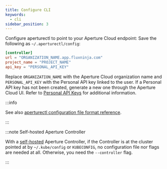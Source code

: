 ```yaml
---
title: Configure CLI
keywords:
  - cli
sidebar_position: 3
---
```


Configure aperturectl to point to your Aperture Cloud endpoint: Save the
following as `~/.aperturectl/config`:

```toml
[controller]
url = "ORGANIZATION_NAME.app.fluxninja.com"
project_name = "PROJECT_NAME"
api_key = "PERSONAL_API_KEY"
```

Replace `ORGANIZATION_NAME` with the Aperture Cloud organization name and
`PERSONAL_API_KEY` with the Personal API key linked to the user. If a Personal
API key has not been created, generate a new one through the Aperture Cloud UI.
Refer to [Personal API Keys][api-keys] for additional information.

:::info

See also [aperturectl configuration file format reference][aperturectl-config].

:::

:::note Self-hosted Aperture Controller

With a [self-hosted][self-hosted] Aperture Controller, if the Controller is at
the cluster pointed at by `~/.kube/config` or `KUBECONFIG`, no configuration
file nor flags are needed at all. Otherwise, you need the `--controller` flag.

:::

[self-hosted]: /get-started/self-hosting/self-hosting.md
[aperturectl-config]: /reference/configuration/aperturectl.md
[api-keys]: /get-started/aperture-cloud/personal-api-keys.md
